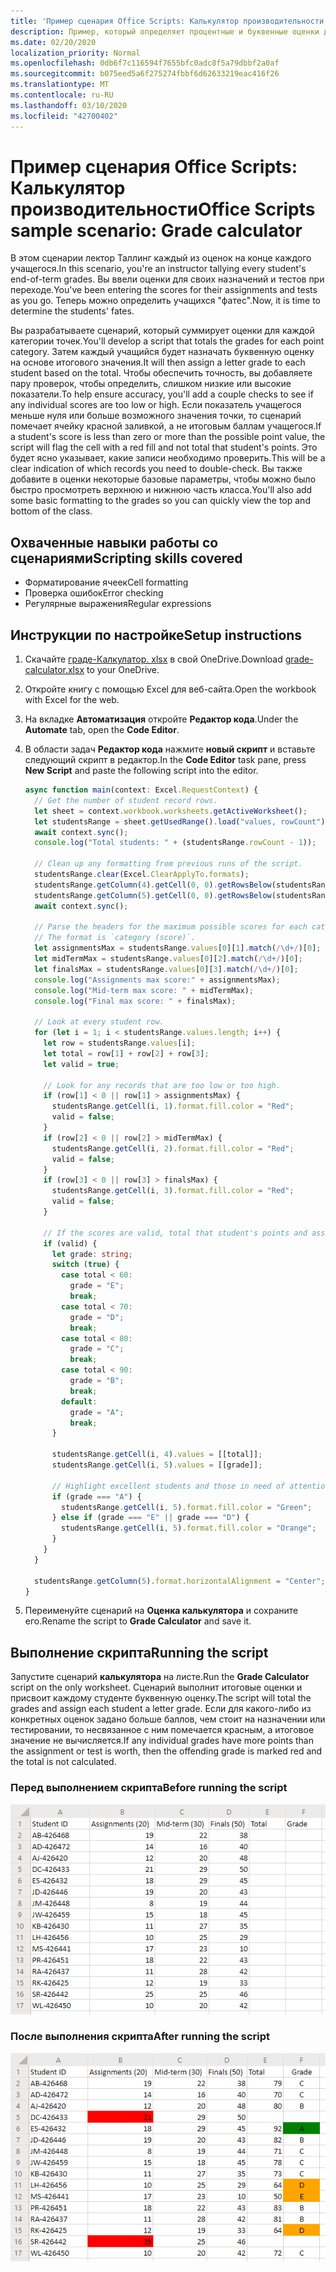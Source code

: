 ```yaml
---
title: 'Пример сценария Office Scripts: Калькулятор производительности'
description: Пример, который определяет процентные и буквенные оценки для класса учащихся.
ms.date: 02/20/2020
localization_priority: Normal
ms.openlocfilehash: 0db6f7c116594f7655bfc0adc8f5a79dbbf2a0af
ms.sourcegitcommit: b075eed5a6f275274fbbf6d62633219eac416f26
ms.translationtype: MT
ms.contentlocale: ru-RU
ms.lasthandoff: 03/10/2020
ms.locfileid: "42700402"
---
```

# <a name="office-scripts-sample-scenario-grade-calculator"></a><span data-ttu-id="21c13-103">Пример сценария Office Scripts: Калькулятор производительности</span><span class="sxs-lookup"><span data-stu-id="21c13-103">Office Scripts sample scenario: Grade calculator</span></span>

<span data-ttu-id="21c13-104">В этом сценарии лектор Таллинг каждый из оценок на конце каждого учащегося.</span><span class="sxs-lookup"><span data-stu-id="21c13-104">In this scenario, you're an instructor tallying every student's end-of-term grades.</span></span> <span data-ttu-id="21c13-105">Вы ввели оценки для своих назначений и тестов при переходе.</span><span class="sxs-lookup"><span data-stu-id="21c13-105">You've been entering the scores for their assignments and tests as you go.</span></span> <span data-ttu-id="21c13-106">Теперь можно определить учащихся "фатес".</span><span class="sxs-lookup"><span data-stu-id="21c13-106">Now, it is time to determine the students' fates.</span></span>

<span data-ttu-id="21c13-107">Вы разрабатываете сценарий, который суммирует оценки для каждой категории точек.</span><span class="sxs-lookup"><span data-stu-id="21c13-107">You'll develop a script that totals the grades for each point category.</span></span> <span data-ttu-id="21c13-108">Затем каждый учащийся будет назначать буквенную оценку на основе итогового значения.</span><span class="sxs-lookup"><span data-stu-id="21c13-108">It will then assign a letter grade to each student based on the total.</span></span> <span data-ttu-id="21c13-109">Чтобы обеспечить точность, вы добавляете пару проверок, чтобы определить, слишком низкие или высокие показатели.</span><span class="sxs-lookup"><span data-stu-id="21c13-109">To help ensure accuracy, you'll add a couple checks to see if any individual scores are too low or high.</span></span> <span data-ttu-id="21c13-110">Если показатель учащегося меньше нуля или больше возможного значения точки, то сценарий помечает ячейку красной заливкой, а не итоговым баллам учащегося.</span><span class="sxs-lookup"><span data-stu-id="21c13-110">If a student's score is less than zero or more than the possible point value, the script will flag the cell with a red fill and not total that student's points.</span></span> <span data-ttu-id="21c13-111">Это будет ясно указывает, какие записи необходимо проверить.</span><span class="sxs-lookup"><span data-stu-id="21c13-111">This will be a clear indication of which records you need to double-check.</span></span> <span data-ttu-id="21c13-112">Вы также добавите в оценки некоторые базовые параметры, чтобы можно было быстро просмотреть верхнюю и нижнюю часть класса.</span><span class="sxs-lookup"><span data-stu-id="21c13-112">You'll also add some basic formatting to the grades so you can quickly view the top and bottom of the class.</span></span>

## <a name="scripting-skills-covered"></a><span data-ttu-id="21c13-113">Охваченные навыки работы со сценариями</span><span class="sxs-lookup"><span data-stu-id="21c13-113">Scripting skills covered</span></span>

- <span data-ttu-id="21c13-114">Форматирование ячеек</span><span class="sxs-lookup"><span data-stu-id="21c13-114">Cell formatting</span></span>
- <span data-ttu-id="21c13-115">Проверка ошибок</span><span class="sxs-lookup"><span data-stu-id="21c13-115">Error checking</span></span>
- <span data-ttu-id="21c13-116">Регулярные выражения</span><span class="sxs-lookup"><span data-stu-id="21c13-116">Regular expressions</span></span>

## <a name="setup-instructions"></a><span data-ttu-id="21c13-117">Инструкции по настройке</span><span class="sxs-lookup"><span data-stu-id="21c13-117">Setup instructions</span></span>

1. <span data-ttu-id="21c13-118">Скачайте <a href="grade-calculator.xlsx">граде-Калкулатор. xlsx</a> в свой OneDrive.</span><span class="sxs-lookup"><span data-stu-id="21c13-118">Download <a href="grade-calculator.xlsx">grade-calculator.xlsx</a> to your OneDrive.</span></span>

2. <span data-ttu-id="21c13-119">Откройте книгу с помощью Excel для веб-сайта.</span><span class="sxs-lookup"><span data-stu-id="21c13-119">Open the workbook with Excel for the web.</span></span>

3. <span data-ttu-id="21c13-120">На вкладке **Автоматизация** откройте **Редактор кода**.</span><span class="sxs-lookup"><span data-stu-id="21c13-120">Under the **Automate** tab, open the **Code Editor**.</span></span>

4. <span data-ttu-id="21c13-121">В области задач **Редактор кода** нажмите **новый скрипт** и вставьте следующий скрипт в редактор.</span><span class="sxs-lookup"><span data-stu-id="21c13-121">In the **Code Editor** task pane, press **New Script** and paste the following script into the editor.</span></span>

    ```TypeScript
    async function main(context: Excel.RequestContext) {
      // Get the number of student record rows.
      let sheet = context.workbook.worksheets.getActiveWorksheet();
      let studentsRange = sheet.getUsedRange().load("values, rowCount");
      await context.sync();
      console.log("Total students: " + (studentsRange.rowCount - 1));

      // Clean up any formatting from previous runs of the script.
      studentsRange.clear(Excel.ClearApplyTo.formats);
      studentsRange.getColumn(4).getCell(0, 0).getRowsBelow(studentsRange.rowCount - 1).clear(Excel.ClearApplyTo.all);
      studentsRange.getColumn(5).getCell(0, 0).getRowsBelow(studentsRange.rowCount - 1).clear(Excel.ClearApplyTo.all);
      await context.sync();

      // Parse the headers for the maximum possible scores for each category.
      // The format is `category (score)`.
      let assignmentsMax = studentsRange.values[0][1].match(/\d+/)[0];
      let midTermMax = studentsRange.values[0][2].match(/\d+/)[0];
      let finalsMax = studentsRange.values[0][3].match(/\d+/)[0];
      console.log("Assignments max score:" + assignmentsMax);
      console.log("Mid-term max score: " + midTermMax);
      console.log("Final max score: " + finalsMax);

      // Look at every student row.
      for (let i = 1; i < studentsRange.values.length; i++) {
        let row = studentsRange.values[i];
        let total = row[1] + row[2] + row[3];
        let valid = true;

        // Look for any records that are too low or too high.
        if (row[1] < 0 || row[1] > assignmentsMax) {
          studentsRange.getCell(i, 1).format.fill.color = "Red";
          valid = false;
        }
        if (row[2] < 0 || row[2] > midTermMax) {
          studentsRange.getCell(i, 2).format.fill.color = "Red";
          valid = false;
        }
        if (row[3] < 0 || row[3] > finalsMax) {
          studentsRange.getCell(i, 3).format.fill.color = "Red";
          valid = false;
        }

        // If the scores are valid, total that student's points and assign them a letter grade.
        if (valid) {
          let grade: string;
          switch (true) {
            case total < 60:
              grade = "E";
              break;
            case total < 70:
              grade = "D";
              break;
            case total < 80:
              grade = "C";
              break;
            case total < 90:
              grade = "B";
              break;
            default:
              grade = "A";
              break;
          }

          studentsRange.getCell(i, 4).values = [[total]];
          studentsRange.getCell(i, 5).values = [[grade]];

          // Highlight excellent students and those in need of attention.
          if (grade === "A") {
            studentsRange.getCell(i, 5).format.fill.color = "Green";
          } else if (grade === "E" || grade === "D") {
            studentsRange.getCell(i, 5).format.fill.color = "Orange";
          }
        }
      }

      studentsRange.getColumn(5).format.horizontalAlignment = "Center";
    }
    ```

5. <span data-ttu-id="21c13-122">Переименуйте сценарий на **Оценка калькулятора** и сохраните его.</span><span class="sxs-lookup"><span data-stu-id="21c13-122">Rename the script to **Grade Calculator** and save it.</span></span>

## <a name="running-the-script"></a><span data-ttu-id="21c13-123">Выполнение скрипта</span><span class="sxs-lookup"><span data-stu-id="21c13-123">Running the script</span></span>

<span data-ttu-id="21c13-124">Запустите сценарий **калькулятора** на листе.</span><span class="sxs-lookup"><span data-stu-id="21c13-124">Run the **Grade Calculator** script on the only worksheet.</span></span> <span data-ttu-id="21c13-125">Сценарий выполнит итоговые оценки и присвоит каждому студенте буквенную оценку.</span><span class="sxs-lookup"><span data-stu-id="21c13-125">The script will total the grades and assign each student a letter grade.</span></span> <span data-ttu-id="21c13-126">Если для какого-либо из конкретных оценок задано больше баллов, чем стоит на назначении или тестировании, то несвязанное с ним помечается красным, а итоговое значение не вычисляется.</span><span class="sxs-lookup"><span data-stu-id="21c13-126">If any individual grades have more points than the assignment or test is worth, then the offending grade is marked red and the total is not calculated.</span></span>

### <a name="before-running-the-script"></a><span data-ttu-id="21c13-127">Перед выполнением скрипта</span><span class="sxs-lookup"><span data-stu-id="21c13-127">Before running the script</span></span>

![Лист, показывающий строки оценок для учащихся.](../../images/scenario-grade-calculator-before.png)

### <a name="after-running-the-script"></a><span data-ttu-id="21c13-129">После выполнения скрипта</span><span class="sxs-lookup"><span data-stu-id="21c13-129">After running the script</span></span>

![Лист с данными оценки учащегося с недопустимыми ячейками в красном итоге для допустимых строк учащихся.](../../images/scenario-grade-calculator-after.png)
